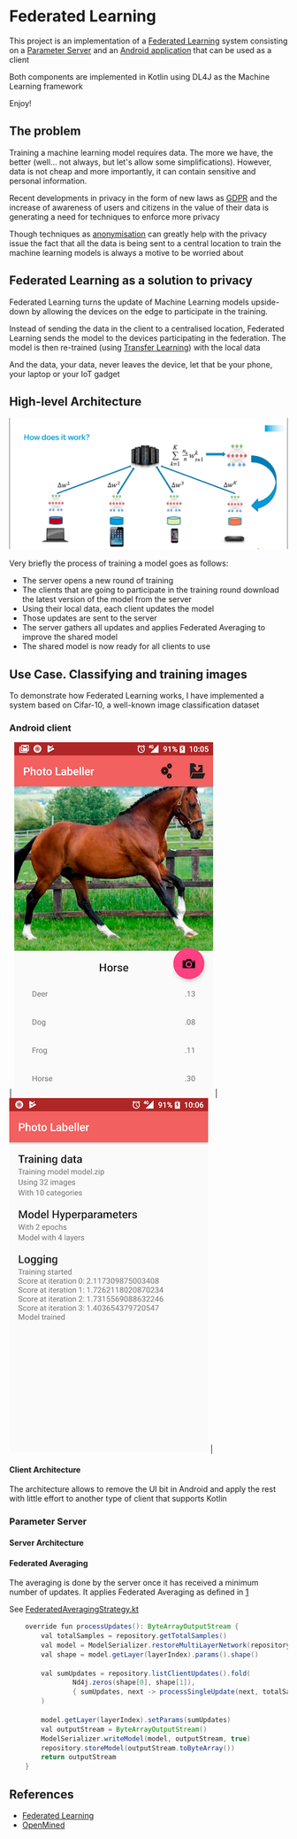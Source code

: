 # Federated Learning
This project is an implementation of a [Federated Learning](https://research.googleblog.com/2017/04/federated-learning-collaborative.html) system consisting on a [Parameter Server](https://github.com/mccorby/PhotoLabellerServer) and an [Android application](https://github.com/mccorby/PhotoLabeller) that can be used as a client

Both components are implemented in Kotlin using DL4J as the Machine Learning framework


Enjoy!

## The problem
Training a machine learning model requires data. The more we have, the better (well... not always, but let's allow some simplifications). However, data is not cheap and more importantly, it can contain sensitive and personal information.

Recent developments in privacy in the form of new laws as [GDPR](https://www.eugdpr.org/) and the increase of awareness of users and citizens in the value of their data is generating a need for techniques to enforce more privacy

Though techniques as [anonymisation](https://ico.org.uk/for-organisations/guide-to-data-protection/anonymisation/) can greatly help with the privacy issue the fact that all the data is being sent to a central location to train the machine learning models is always a motive to be worried about


## Federated Learning as a solution to privacy
Federated Learning turns the update of Machine Learning models upside-down by allowing the devices on the edge to participate in the training.

Instead of sending the data in the client to a centralised location, Federated Learning sends the model to the devices participating in the federation. The model is then re-trained (using [Transfer Learning](http://ruder.io/transfer-learning/)) with the local data

And the data, your data, never leaves the device, let that be your phone, your laptop or your IoT gadget

## High-level Architecture

![image alt text](art/high_level_arch.png)

Very briefly the process of training a model goes as follows:
* The server opens a new round of training
* The clients that are going to participate in the training round download the latest version of the model from the server
* Using their local data, each client updates the model
* Those updates are sent to the server
* The server gathers all updates and applies Federated Averaging to improve the shared model
* The shared model is now ready for all clients to use

## Use Case. Classifying and training images

To demonstrate how Federated Learning works, I have implemented a system based on Cifar-10, a well-known image classification dataset

### Android client

| ![image alt text](art/App_Predicting.png) | ![image alt text](art/App_Training.png) |

#### Client Architecture

The architecture allows to remove the UI bit in Android and apply the rest with little effort to another type of client that supports Kotlin

### Parameter Server
#### Server Architecture
#### Federated Averaging
The averaging is done by the server once it has received a minimum number of updates. It applies Federated Averaging as defined in [1]()

See [FederatedAveragingStrategy.kt](https://github.com/mccorby/PhotoLabellerServer/blob/master/server/src/main/kotlin/com/mccorby/photolabeller/server/core/FederatedAveragingStrategy.kt)

```java
    override fun processUpdates(): ByteArrayOutputStream {
        val totalSamples = repository.getTotalSamples()
        val model = ModelSerializer.restoreMultiLayerNetwork(repository.retrieveModel())
        val shape = model.getLayer(layerIndex).params().shape()

        val sumUpdates = repository.listClientUpdates().fold(
                Nd4j.zeros(shape[0], shape[1]),
                { sumUpdates, next -> processSingleUpdate(next, totalSamples, sumUpdates) }
        )

        model.getLayer(layerIndex).setParams(sumUpdates)
        val outputStream = ByteArrayOutputStream()
        ModelSerializer.writeModel(model, outputStream, true)
        repository.storeModel(outputStream.toByteArray())
        return outputStream
    }
 ```

## References
* [Federated Learning](https://research.googleblog.com/2017/04/federated-learning-collaborative.html)
* [OpenMined](https://www.openmined.org/)
